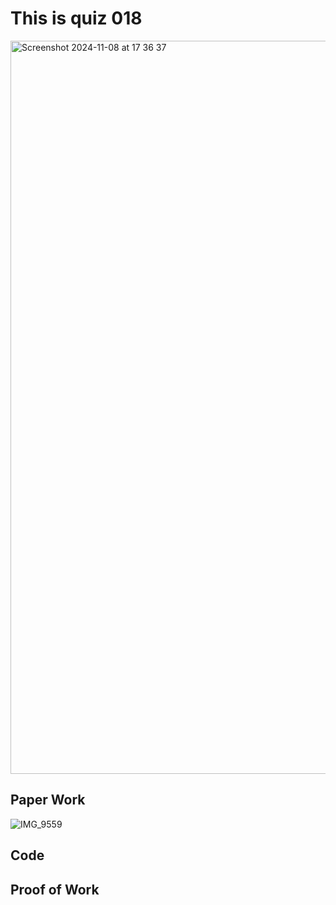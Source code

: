# This is quiz 018

<img width="1173" alt="Screenshot 2024-11-08 at 17 36 37" src="https://github.com/user-attachments/assets/b07e74ad-48eb-4aac-b440-260be6e982e5">


## Paper Work

![IMG_9559](https://github.com/user-attachments/assets/d157949b-4a87-48e1-ac6a-0f108a8944ec)

## Code




## Proof of Work

